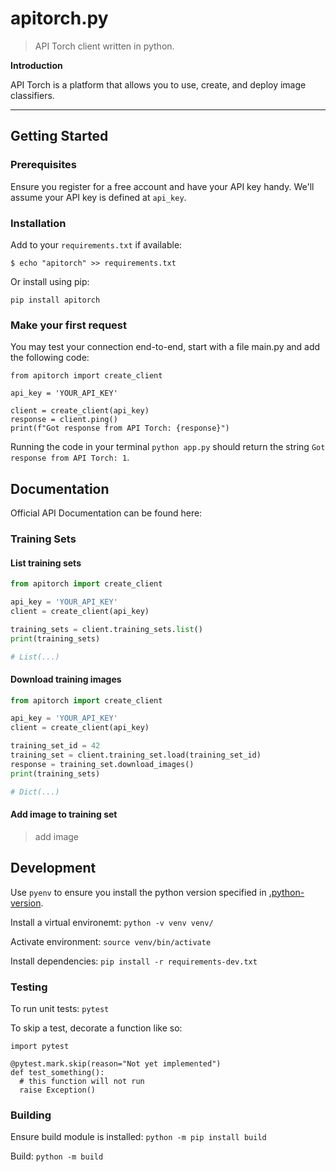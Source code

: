 # apitorch.py

> API Torch client written in python.

**Introduction**

API Torch is a platform that allows you to use, create, and deploy image classifiers.

---

## Getting Started

### Prerequisites

Ensure you register for a free account and have your API key handy. We'll assume your API key is defined at `api_key`.

### Installation

Add to your `requirements.txt` if available:

```
$ echo "apitorch" >> requirements.txt
```

Or install using pip:

```
pip install apitorch
```

### Make your first request

You may test your connection end-to-end, start with a file main.py and add the following code:

```
from apitorch import create_client

api_key = 'YOUR_API_KEY'

client = create_client(api_key)
response = client.ping()
print(f"Got response from API Torch: {response}")
```

Running the code in your terminal `python app.py` should return the string `Got response from API Torch: 1`.

## Documentation

Official API Documentation can be found here:

### Training Sets

#### List training sets

```python
from apitorch import create_client

api_key = 'YOUR_API_KEY'
client = create_client(api_key)

training_sets = client.training_sets.list()
print(training_sets)

# List(...)
```

#### Download training images

```python
from apitorch import create_client

api_key = 'YOUR_API_KEY'
client = create_client(api_key)

training_set_id = 42
training_set = client.training_set.load(training_set_id)
response = training_set.download_images()
print(training_sets)

# Dict(...)
```

#### Add image to training set

> add image

## Development

Use `pyenv` to ensure you install the python version specified in [.python-version](.python-version). 

Install a virtual environemt: `python -v venv venv/`

Activate environment: `source venv/bin/activate`

Install dependencies: `pip install -r requirements-dev.txt`

### Testing

To run unit tests: `pytest`

To skip a test, decorate a function like so:

```
import pytest

@pytest.mark.skip(reason="Not yet implemented")
def test_something():
  # this function will not run
  raise Exception()
```

### Building

Ensure build module is installed: `python -m pip install build`

Build: `python -m build`
